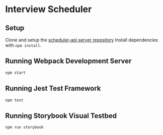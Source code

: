 # Interview Scheduler

## Setup

Clone and setup the [scheduler-api server repository](https://github.com/lighthouse-labs/scheduler-api)
Install dependencies with `npm install`.

## Running Webpack Development Server

```sh
npm start
```

## Running Jest Test Framework

```sh
npm test
```

## Running Storybook Visual Testbed

```sh
npm run storybook
```
